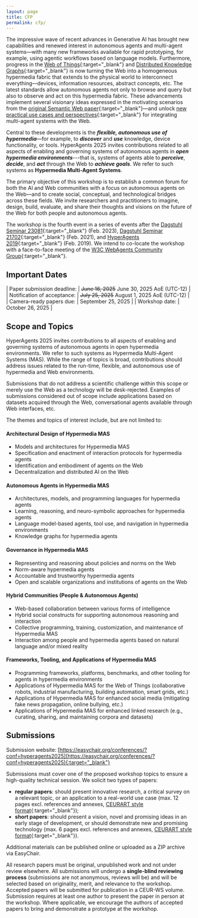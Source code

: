 ```yaml
---
layout: page
title: CFP
permalink: cfp/
---
```

<!-- <p style="color:red;"><strong>Papers currently under review for ECAI 2025 cannot be submitted to the workshop. If rejected from ECAI 2025, you may request to consider your paper for inclusion in the HyperAgents 2025 program. Please send your request, including the ECAI 2025 reviews, to <a href="mailto:hyperagents2025@easychair.org">hyperagents2025@easychair.org</a> by July 31, 2025.</strong></p> -->

The impressive wave of recent advances in Generative AI has brought new capabilities and renewed interest in autonomous agents and multi-agent systems—with many new frameworks available for rapid prototyping, for example, using agentic workflows based on language models. Furthermore, progress in the [Web of Things](https://www.w3.org/WoT/wg/){:target="_blank"} and [Distributed Knowledge Graphs](https://cost-dkg.eu/){:target="_blank"} is now turning the Web into a homogeneous hypermedia fabric that extends to the physical world to interconnect everything—devices, information resources, abstract concepts, etc. The latest standards allow autonomous agents not only to browse and query but also to observe and act on this hypermedia fabric. These advancements implement several visionary ideas expressed in the motivating scenarios from the [original Semantic Web paper](https://doi.org/10.1145/3591366.3591376){:target="_blank"}—and unlock [new practical use cases and perspectives](https://dl.acm.org/doi/abs/10.5555/3306127.3331893){:target="_blank"} for integrating multi-agent systems with the Web.

Central to these developments is the _**flexible, autonomous use of hypermedia**_—for example, to _**discover**_ and _**use**_ knowledge, device functionality, or tools. HyperAgents 2025 invites contributions related to all aspects of enabling and governing systems of autonomous agents in _**open hypermedia environments**_---that is, systems of agents able to _**perceive**_, _**decide**_, and _**act**_ through the Web to _**achieve goals**_. We refer to such systems as **Hypermedia Multi-Agent Systems**.

The primary objective of this workshop is to establish a common forum for both the AI and Web communities with a focus on autonomous agents on the Web—and to create social, conceptual, and technological bridges across these fields. We invite researchers and practitioners to imagine, design, build, evaluate, and share their thoughts and visions on the future of the Web for both people and autonomous agents.

The workshop is the fourth event in a series of events after the [Dagstuhl Seminar 23081](https://www.dagstuhl.de/23081){:target="_blank"} (Feb. 2023), [Dagstuhl Seminar 21702](https://www.dagstuhl.de/21072){:target="_blank"} (Feb. 2021), and [HyperAgents 2019](http://www2019.hyperagents.org){:target="_blank"} (Feb. 2019). We intend to co-locate the workshop with a face-to-face meeting of the [W3C WebAgents Community Group](https://www.w3.org/community/webagents/){:target="_blank"}.

## Important Dates

| Paper submission deadline: | ~~June 16, 2025~~ June 30, 2025 AoE (UTC-12) |
| Notification of acceptance: | ~~July 25, 2025~~ August 1, 2025 AoE (UTC-12) |
| Camera-ready papers due: | September 25, 2025 |
| Workshop date: | October 26, 2025 |

## Scope and Topics

HyperAgents 2025 invites contributions to all aspects of enabling and governing systems of autonomous agents in open hypermedia environments. We refer to such systems as Hypermedia Multi-Agent Systems (MAS). While the range of topics is broad, contributions should address issues related to the run-time, flexible, and autonomous use of hypermedia and Web environments.

Submissions that do not address a scientific challenge within this scope or merely use the Web as a technology will be desk-rejected. Examples of submissions considered out of scope include applications based on datasets acquired through the Web, conversational agents available through Web interfaces, etc.

The themes and topics of interest include, but are not limited to:

#### Architectural Design of Hypermedia MAS
* Models and architectures for Hypermedia MAS
* Specification and enactment of interaction protocols for hypermedia agents
* Identification and embodiment of agents on the Web
* Decentralization and distributed AI on the Web

#### Autonomous Agents in Hypermedia MAS
* Architectures, models, and programming languages for hypermedia agents
* Learning, reasoning, and neuro-symbolic approaches for hypermedia agents
* Language model-based agents, tool use, and navigation in hypermedia environments
* Knowledge graphs for hypermedia agents

#### Governance in Hypermedia MAS
* Representing and reasoning about policies and norms on the Web
* Norm-aware hypermedia agents
* Accountable and trustworthy hypermedia agents
* Open and scalable organizations and institutions of agents on the Web

#### Hybrid Communities (People &amp; Autonomous Agents)
* Web-based collaboration between various forms of intelligence
* Hybrid social constructs for supporting autonomous reasoning and interaction
* Collective programming, training, customization, and maintenance of Hypermedia MAS
* Interaction among people and hypermedia agents based on natural language and/or mixed reality

#### Frameworks, Tooling, and Applications of Hypermedia MAS
* Programming frameworks, platforms, benchmarks, and other tooling for agents in hypermedia environments
* Applications of Hypermedia MAS for the Web of Things (collaborative robots, industrial manufacturing, building automation, smart grids, etc.)
* Applications of Hypermedia MAS for enhanced social media (mitigating fake news propagation, online bullying, etc.)
* Applications of Hypermedia MAS for enhanced linked research (e.g., curating, sharing, and maintaining corpora and datasets)

## Submissions

Submission website: [https://easychair.org/conferences/?conf=hyperagents2025](https://easychair.org/conferences/?conf=hyperagents2025){:target="_blank"}

Submissions must cover one of the proposed workshop topics to ensure a high-quality technical session. We solicit two types of papers:
* **regular papers**: should present innovative research, a critical survey on a relevant topic, or an application to a real-world use case (max. 12 pages excl. references and annexes, [CEURART style format](https://ceur-ws.org/HOWTOSUBMIT.html#CEURART){:target="_blank"});
* **short papers**: should present a vision, novel and promising ideas in an early stage of development, or should demonstrate new and promising technology (max. 6 pages excl. references and annexes, [CEURART style format](https://ceur-ws.org/HOWTOSUBMIT.html#CEURART){:target="_blank"}).

Additional materials can be published online or uploaded as a ZIP archive via EasyChair.

All research papers must be original, unpublished work and not under review elsewhere. All submissions will undergo a **single-blind reviewing process** (submissions are not anonymous, reviews will be) and will be selected based on originality, merit, and relevance to the workshop. Accepted papers will be submitted for publication in a CEUR-WS volume. Submission requires at least one author to present the paper in person at the workshop. Where applicable, we encourage the authors of accepted papers to bring and demonstrate a prototype at the workshop.
